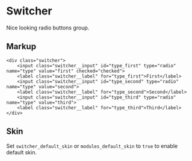 # Switcher

Nice looking radio buttons group.


## Markup

	<div class="switcher">
		<input class="switcher__input" id="type_first" type="radio" name="type" value="first" checked="checked">
		<label class="switcher__label" for="type_first">First</label>
		<input class="switcher__input" id="type_second" type="radio" name="type" value="second">
		<label class="switcher__label" for="type_second">Second</label>
		<input class="switcher__input" id="type_third" type="radio" name="type" value="third">
		<label class="switcher__label" for="type_third">Third</label>
	</div>


## Skin

Set `switcher_default_skin` or `modules_default_skin` to `true` to enable default skin.
